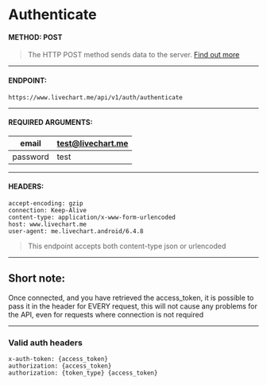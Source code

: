 # Authenticate

#### METHOD: POST
> The HTTP POST method sends data to the server. [Find out more](https://developer.mozilla.org/en-US/docs/Web/HTTP/Methods/POST)

___

#### ENDPOINT:
` https://www.livechart.me/api/v1/auth/authenticate `

___

#### REQUIRED ARGUMENTS:
| email    | test@livechart.me |
| -------- | ----------------- |
| password | test              |

___

#### HEADERS:
```http
accept-encoding: gzip
connection: Keep-Alive
content-type: application/x-www-form-urlencoded
host: www.livechart.me
user-agent: me.livechart.android/6.4.8
```
> This endpoint accepts both content-type json or urlencoded

___

## Short note:
Once connected, and you have retrieved the access_token, it is possible to pass it in the header for EVERY request, this will not cause any problems for the API, even for requests where connection is not required

___

### Valid auth headers
```http
x-auth-token: {access_token}
authorization: {access_token}
authorization: {token_type} {access_token}
```